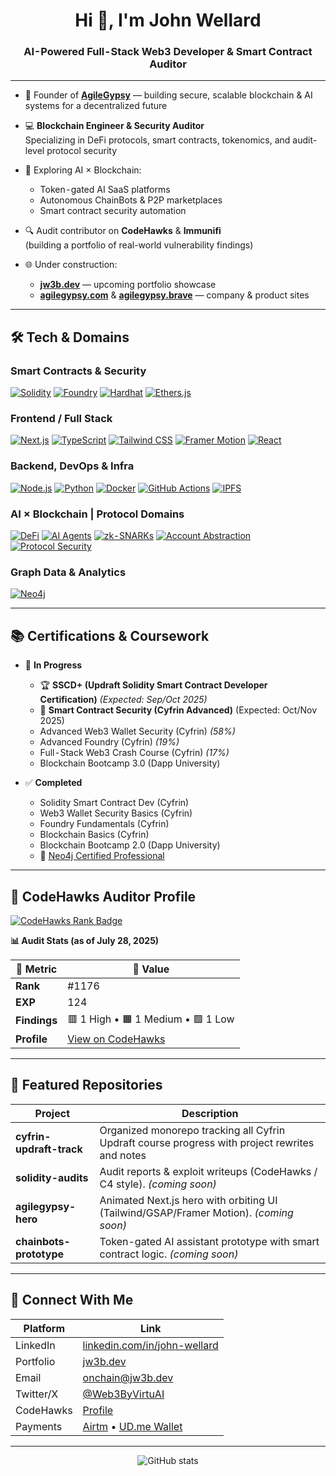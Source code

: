 <h1 align="center">Hi 👋, I'm John Wellard</h1>
<h3 align="center">AI - Powered Full - Stack Web3 Developer & Smart Contract Auditor</h3>

---

- 🚀 Founder of <strong><a href="https://agilegypsy.com">AgileGypsy</a></strong> — building secure, scalable blockchain & AI systems for a decentralized future  
- 💻 <strong>Blockchain Engineer & Security Auditor</strong>  
  Specializing in DeFi protocols, smart contracts, tokenomics, and audit-level protocol security

- 🧠 Exploring AI × Blockchain:  
  - Token - gated AI SaaS platforms  
  - Autonomous ChainBots & P2P marketplaces  
  - Smart contract security automation

- 🔍 Audit contributor on <strong>CodeHawks</strong> & <strong>Immunifi</strong>  
  (building a portfolio of real-world vulnerability findings)

- 🌐 Under construction:  
  - <strong><a href="https://jw3b.dev">jw3b.dev</a></strong> — upcoming portfolio showcase  
  - <strong><a href="https://agilegypsy.com">agilegypsy.com</a></strong> & <strong><a href="https://agilegypsy.brave">agilegypsy.brave</a></strong> — company & product sites

---

## 🛠️ Tech & Domains

### Smart Contracts & Security
[![Solidity](https://img.shields.io/badge/Solidity-363636?style=flat-square&logo=solidity&logoColor=white)]() 
[![Foundry](https://img.shields.io/badge/Foundry-000000?style=flat-square&logo=foundry&logoColor=white)]() 
[![Hardhat](https://img.shields.io/badge/Hardhat-F3C702?style=flat-square&logo=hardhat&logoColor=black)]() 
[![Ethers.js](https://img.shields.io/badge/Ethers.js-5C6BC0?style=flat-square&logo=ethers-dot-js&logoColor=white)]()

### Frontend / Full Stack
[![Next.js](https://img.shields.io/badge/Next.js-black?style=flat-square&logo=nextdotjs&logoColor=white)]() 
[![TypeScript](https://img.shields.io/badge/TypeScript-3178C6?style=flat-square&logo=typescript&logoColor=white)]() 
[![Tailwind CSS](https://img.shields.io/badge/Tailwind_CSS-38B2AC?style=flat-square&logo=tailwind-css&logoColor=white)]() 
[![Framer Motion](https://img.shields.io/badge/Framer_Motion-EF5C90?style=flat-square&logo=framer&logoColor=white)]() 
[![React](https://img.shields.io/badge/React-61DAFB?style=flat-square&logo=react&logoColor=black)]()

### Backend, DevOps & Infra
[![Node.js](https://img.shields.io/badge/Node.js-339933?style=flat-square&logo=nodedotjs&logoColor=white)]() 
[![Python](https://img.shields.io/badge/Python-3776AB?style=flat-square&logo=python&logoColor=white)]() 
[![Docker](https://img.shields.io/badge/Docker-2496ED?style=flat-square&logo=docker&logoColor=white)]() 
[![GitHub Actions](https://img.shields.io/badge/GitHub_Actions-2088FF?style=flat-square&logo=github-actions&logoColor=white)]() 
[![IPFS](https://img.shields.io/badge/IPFS-65C2CB?style=flat-square&logo=ipfs&logoColor=white)]()

### AI × Blockchain | Protocol Domains
[![DeFi](https://img.shields.io/badge/DeFi-000000?style=flat-square&logo=Uniswap&logoColor=pink)]() 
[![AI Agents](https://img.shields.io/badge/AI_Agents-ff5c5c?style=flat-square&logo=openai&logoColor=white)]() 
[![zk - SNARKs](https://img.shields.io/badge/zk--SNARKs-purple?style=flat-square)]() 
[![Account Abstraction](https://img.shields.io/badge/Account_Abstraction-black?style=flat-square&logo=ethereum&logoColor=white)]() 
[![Protocol Security](https://img.shields.io/badge/Protocol_Security-red?style=flat-square)]()

### Graph Data & Analytics
[![Neo4j](https://img.shields.io/badge/Neo4j-008CC1?style=flat-square&logo=neo4j&logoColor=white)]()

---

## 📚 Certifications & Coursework

- 🚀 <strong>In Progress</strong>  
  - 🏆 <strong>SSCD+ (Updraft Solidity Smart Contract Developer Certification)</strong> _(Expected: Sep/Oct 2025)_
  - 🔐 <strong>Smart Contract Security (Cyfrin Advanced)</strong> (Expected: Oct/Nov 2025)  
  - Advanced Web3 Wallet Security (Cyfrin) *(58%)*  
  - Advanced Foundry (Cyfrin) *(19%)*  
  - Full - Stack Web3 Crash Course (Cyfrin) *(17%)*  
  - Blockchain Bootcamp 3.0 (Dapp University)

- ✅ <strong>Completed</strong>  
  - Solidity Smart Contract Dev (Cyfrin)  
  - Web3 Wallet Security Basics (Cyfrin)  
  - Foundry Fundamentals (Cyfrin)  
  - Blockchain Basics (Cyfrin)  
  - Blockchain Bootcamp 2.0 (Dapp University)  
  - 🧠 <a href="https://graphacademy.neo4j.com/c/e235aec4-a1e6-4bab-ad1b-2777f199d60c/">Neo4j Certified Professional</a>

---

## 🦅 CodeHawks Auditor Profile

<a href="https://codehawks.cyfrin.io">
  <img src="https://img.shields.io/badge/CodeHawks-Rank%20%231176-blue?style=for-the-badge" alt="CodeHawks Rank Badge"/>
</a>

**📊 Audit Stats (as of July 28, 2025)**

| 🧠 Metric      | 🔎 Value                         |
|---------------|----------------------------------|
| **Rank**      | #1176                            |
| **EXP**       | 124                              |
| **Findings**  | 🟥 1 High • 🟧 1 Medium • 🟩 1 Low |
| **Profile**   | [View on CodeHawks](https://codehawks.cyfrin.io) |

---

## 💼 Featured Repositories

| Project | Description |
|--------|-------------|
| <strong>cyfrin-updraft-track</strong> | Organized monorepo tracking all Cyfrin Updraft course progress with project rewrites and notes |
| <strong>solidity-audits</strong> | Audit reports & exploit writeups (CodeHawks / C4 style). *(coming soon)* |
| <strong>agilegypsy-hero</strong> | Animated Next.js hero with orbiting UI (Tailwind/GSAP/Framer Motion). *(coming soon)* |
| <strong>chainbots-prototype</strong> | Token-gated AI assistant prototype with smart contract logic. *(coming soon)* |

---

## 📢 Connect With Me

| Platform | Link |
|----------|------|
| LinkedIn | [linkedin.com/in/john-wellard](https://www.linkedin.com/in/john-wellard/) |
| Portfolio | [jw3b.dev](https://jw3b.dev) |
| Email | onchain@jw3b.dev |
| Twitter/X | [@Web3ByVirtuAI](https://twitter.com/web3byvirtuAi) |
| CodeHawks | [Profile](https://codehawks.cyfrin.io) |
| Payments | [Airtm](https://airtm.me/agilegypsy_) • [UD.me Wallet](https://ud.me/jw3b.brave) |

---

<div align="center">
  <img src="https://github-readme-stats.vercel.app/api?username=Web3ByVirtuAI&show_icons=true&theme=radical" alt="GitHub stats"/>
</div>
